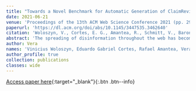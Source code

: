 ```yaml
---
title: "Towards a Novel Benchmark for Automatic Generation of ClaimReview Markup"
date: 2021-06-21
venue: 'Proceedings of the 13th ACM Web Science Conference 2021 (pp. 29-35).'
paperurl: 'https://dl.acm.org/doi/abs/10.1145/3447535.3462640'
citation: 'Woloszyn, V., Cortes, E. G., Amantea, R., Schmitt, V., Barone, D. A., & Möller, S. (2021, June). Towards a Novel Benchmark for Automatic Generation of ClaimReview Markup. In Proceedings of the 13th ACM Web Science Conference 2021 (pp. 29-35).'
abstract: 'The spreading of disinformation throughout the web has become a critical problem for a democratic society. The dissemination of fake news has become a profitable business and a common practice among politicians and content producers. On the other hand, journalists and fact-checkers work unceasingly to debunk misinformation and prevent it from further spreading. In 2015, a new web markup called ClaimReview has been introduced to grant access to the fact-checking article’s meaning by search engines. It is an important initiative to fight fake news by promoting and highlighting fact-check articles among users. However, barely half of fact-checkers have adopted the ClaimReview markup so far, resulting in low findability of fact-check articles, especially in under-represented countries and languages. In this work, we investigate the viability of using Artificial Intelligence for generating ClaimReview automatically. Besides promoting fact-check articles, the automatic generating of ClaimReview is an important step towards the creation of updated multilingual knowledge base for fighting disinformation. Our experiments show noticeable results, which indicate a viable solution in a production environment. Furthermore, this work has created a benchmark that can be used in upcoming investigations in this domain.'
author: Vera
names: 'Vinicius Woloszyn, Eduardo Gabriel Cortes, Rafael Amantea, Vera Schmitt, Dante Augusto Couto Barone, and Sebastian Möller'
author_profile: true
collection: publications
classes: wide
---
```


[Access paper here](https://dl.acm.org/doi/fullHtml/10.1145/3447535.3462640){:target="_blank"}{:.btn .btn--info}
